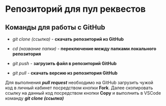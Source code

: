 # Репозиторий для пул реквестов

## Команды для работы с GitHub

* *git clone (ссылка)* - **скачать репозиторий из GitHub**

* *cd (название папки)* - **переключение между папками локального репозитория**

* *git push* - **загрузить файл в репозиторий GitHub**

* *git pull* - **скачать версию из репозитория GitHub**

Для выполнения *__pull request__* необходимо на GitHub загрузить чужой код в личный кабинет посредством кнопки __Fork__. Далее скопировать ссылку на данный код посредством кнопки __Copy__ и выполнить в VSCode команду *__git clone (ссылка)__*